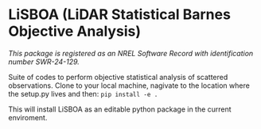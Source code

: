 # LiSBOA (LiDAR Statistical Barnes Objective Analysis)
*This package is registered as an NREL Software Record with identification number SWR-24-129.*

Suite of codes to perform objective statistical analysis of scattered observations. 
Clone to your local machine, nagivate to the location where the setup.py lives and then:
`pip install -e .`

This will install LiSBOA as an editable python package in the current enviroment.
